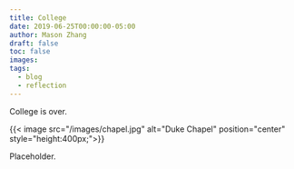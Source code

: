 ```yaml
---
title: College
date: 2019-06-25T00:00:00-05:00
author: Mason Zhang
draft: false
toc: false
images:
tags:
  - blog
  - reflection
---
```


College is over. 

{{< image src="/images/chapel.jpg" alt="Duke Chapel" position="center" style="height:400px;">}}

Placeholder.
